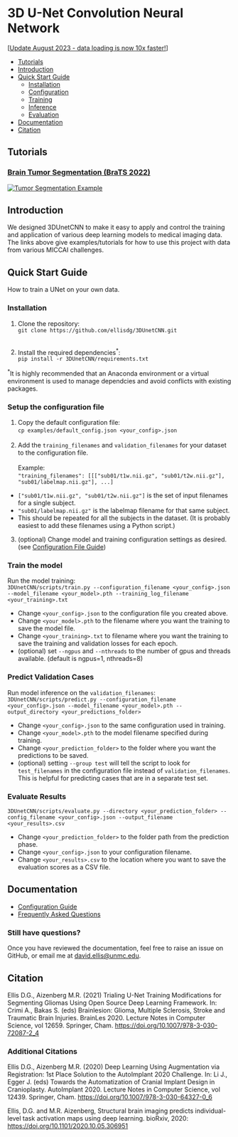 # 3D U-Net Convolution Neural Network

[[Update August 2023 - data loading is now 10x faster!](doc/Changes.md)]

* [Tutorials](#tutorials)
* [Introduction](#introduction)
* [Quick Start Guide](#quickstart)
  * [Installation](#installation)
  * [Configuration](#configuration)
  * [Training](#training)
  * [Inference](#inference)
  * [Evaluation](#evaluation)
* [Documentation](#documentation)
* [Citation](#citation)


## Tutorials <a name="tutorials"></a>
### [Brain Tumor Segmentation (BraTS 2022)](examples/brats2020)
[![Tumor Segmentation Example](doc/viz/tumor_segmentation_illusatration.gif)](examples/brats2020)

## Introduction <a name="introduction"></a>
We designed 3DUnetCNN to make it easy to apply and control the training and application of various deep learning models to medical imaging data.
The links above give examples/tutorials for how to use this project with data from various MICCAI challenges.


## Quick Start Guide <a name="quickstart"></a>
How to train a UNet on your own data.

### Installation <a name="installation"></a>
1. Clone the repository:<br />
```git clone https://github.com/ellisdg/3DUnetCNN.git``` <br /><br />

2. Install the required dependencies<sup>*</sup>:<br />
```pip install -r 3DUnetCNN/requirements.txt``` 

<sup>*</sup>It is highly recommended that an Anaconda environment or a virtual environment is used to 
manage dependcies and avoid conflicts with existing packages.

### Setup the configuration file <a name="configuration"></a>
1. Copy the default configuration file: <br />
```cp examples/default_config.json <your_config>.json```<br /><br />
2. Add the ```training_filenames``` and ```validation_filenames``` for your dataset to the configuration file.
<br /><br />
Example:<br />
```"training_filenames": [[["sub01/t1w.nii.gz", "sub01/t2w.nii.gz"], "sub01/labelmap.nii.gz"], ...]``` <br />
* ```["sub01/t1w.nii.gz", "sub01/t2w.nii.gz"]``` is the set of input filenames for a single subject.
* ```"sub01/labelmap.nii.gz"``` is the labelmap filename for that same subject.
* This should be repeated for all the subjects in the dataset.
  (It is probably easiest to add these filenames using a Python script.)
3. (optional) Change model and training configuration settings as desired. (see [Configuration File Guide](doc/Configuration.md))

### Train the model <a name="training"></a>
Run the model training:<br />
```3DUnetCNN/scripts/train.py --configuration_filename <your_config>.json --model_filename <your_model>.pth --training_log_filename <your_training>.txt``` <br />
* Change ```<your_config>.json``` to the configuration file you created above.
* Change ```<your_model>.pth``` to the filename where you want the training to save the model file.
* Change ```<your_training>.txt``` to filename where you want the training to save the training and validation losses for each epoch.
* (optional) set ```--ngpus``` and ```--nthreads``` to the number of gpus and threads available. (default is ngpus=1, nthreads=8)

### Predict Validation Cases <a name="inference"></a>
Run model inference on the ```validation_filenames```:<br />
```3DUnetCNN/scripts/predict.py --configuration_filename <your_config>.json --model_filename <your_model>.pth --output_directory <your_predictions_folder>```
* Change ```<your_config>.json``` to the same configuration used in training.
* Change ```<your_model>.pth``` to the model filename specified during training.
* Change ```<your_prediction_folder>``` to the folder where you want the predictions to be saved.
* (optional) setting ```--group test``` will tell the script to look for ```test_filenames``` in the configuration file
 instead of ```validation_filenames```. 
This is helpful for predicting cases that are in a separate test set.

### Evaluate Results <a name="evaluation"></a>
```3DUnetCNN/scripts/evaluate.py --directory <your_prediction_folder> --config_filename <your_config>.json --output_filename <your_results>.csv```
* Change ```<your_prediction_folder>``` to the folder path from the prediction phase.
* Change ```<your_config>.json``` to your configuration filename.
* Change ```<your_results>.csv``` to the location where you want to save the evaluation scores as a CSV file.

## Documentation <a name="documentation"></a>
* [Configuration Guide](doc/Configuration.md)
* [Frequently Asked Questions](doc/FAQ.md)

### Still have questions? <a name="questions"></a>
Once you have reviewed the documentation, feel free to raise an issue on GitHub, or email me at david.ellis@unmc.edu.

## Citation <a name="citation"></a>
Ellis D.G., Aizenberg M.R. (2021) Trialing U-Net Training Modifications for Segmenting Gliomas Using Open Source Deep Learning Framework. In: Crimi A., Bakas S. (eds) Brainlesion: Glioma, Multiple Sclerosis, Stroke and Traumatic Brain Injuries. BrainLes 2020. Lecture Notes in Computer Science, vol 12659. Springer, Cham. https://doi.org/10.1007/978-3-030-72087-2_4

### Additional Citations
Ellis D.G., Aizenberg M.R. (2020) Deep Learning Using Augmentation via Registration: 1st Place Solution to the AutoImplant 2020 Challenge. In: Li J., Egger J. (eds) Towards the Automatization of Cranial Implant Design in Cranioplasty. AutoImplant 2020. Lecture Notes in Computer Science, vol 12439. Springer, Cham. https://doi.org/10.1007/978-3-030-64327-0_6

Ellis, D.G. and M.R. Aizenberg, Structural brain imaging predicts individual-level task activation maps using deep learning. bioRxiv, 2020: https://doi.org/10.1101/2020.10.05.306951
